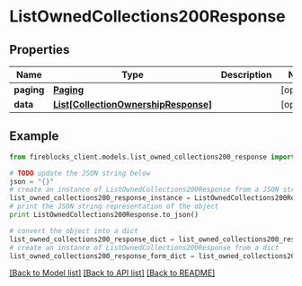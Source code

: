 # ListOwnedCollections200Response


## Properties
Name | Type | Description | Notes
------------ | ------------- | ------------- | -------------
**paging** | [**Paging**](Paging.md) |  | [optional] 
**data** | [**List[CollectionOwnershipResponse]**](CollectionOwnershipResponse.md) |  | [optional] 

## Example

```python
from fireblocks_client.models.list_owned_collections200_response import ListOwnedCollections200Response

# TODO update the JSON string below
json = "{}"
# create an instance of ListOwnedCollections200Response from a JSON string
list_owned_collections200_response_instance = ListOwnedCollections200Response.from_json(json)
# print the JSON string representation of the object
print ListOwnedCollections200Response.to_json()

# convert the object into a dict
list_owned_collections200_response_dict = list_owned_collections200_response_instance.to_dict()
# create an instance of ListOwnedCollections200Response from a dict
list_owned_collections200_response_form_dict = list_owned_collections200_response.from_dict(list_owned_collections200_response_dict)
```
[[Back to Model list]](../README.md#documentation-for-models) [[Back to API list]](../README.md#documentation-for-api-endpoints) [[Back to README]](../README.md)


